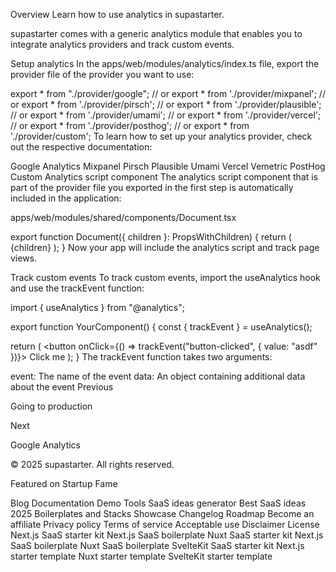 Overview
Learn how to use analytics in supastarter.

supastarter comes with a generic analytics module that enables you to integrate analytics providers and track custom events.

Setup analytics
In the apps/web/modules/analytics/index.ts file, export the provider file of the provider you want to use:


export * from "./provider/google";
// or export * from './provider/mixpanel';
// or export * from './provider/pirsch';
// or export * from './provider/plausible';
// or export * from './provider/umami';
// or export * from './provider/vercel';
// or export * from './provider/posthog';
// or export * from './provider/custom';
To learn how to set up your analytics provider, check out the respective documentation:

Google Analytics
Mixpanel
Pirsch
Plausible
Umami
Vercel
Vemetric
PostHog
Custom
Analytics script component
The analytics script component that is part of the provider file you exported in the first step is automatically included in the application:

apps/web/modules/shared/components/Document.tsx

export function Document({ children }: PropsWithChildren) {
	return (
		<html>
			<body>
				{children}
				<AnalyticsScript />
			</body>
		</html>
	);
}
Now your app will include the analytics script and track page views.

Track custom events
To track custom events, import the useAnalytics hook and use the trackEvent function:


import { useAnalytics } from "@analytics";
 
export function YourComponent() {
  const { trackEvent } = useAnalytics();
 
  return (
    <button onClick={() => trackEvent("button-clicked", { value: "asdf" })}>
      Click me
    </button>
  );
}
The trackEvent function takes two arguments:

event: The name of the event
data: An object containing additional data about the event
Previous

Going to production

Next

Google Analytics

© 2025 supastarter. All rights reserved.

Featured on Startup Fame



Blog
Documentation
Demo
Tools
SaaS ideas generator
Best SaaS ideas 2025
Boilerplates and Stacks
Showcase
Changelog
Roadmap
Become an affiliate
Privacy policy
Terms of service
Acceptable use
Disclaimer
License
Next.js SaaS starter kit
Next.js SaaS boilerplate
Nuxt SaaS starter kit
Next.js SaaS boilerplate
Nuxt SaaS boilerplate
SvelteKit SaaS starter kit
Next.js starter template
Nuxt starter template
SvelteKit starter template

